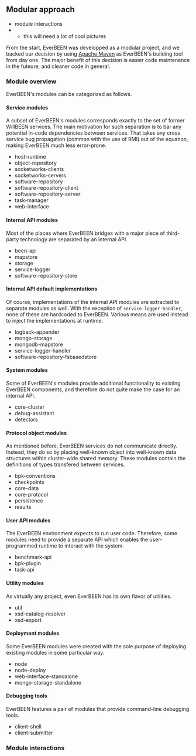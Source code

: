 ## Modular approach

* module interactions
* * this will need a lot of cool pictures

From the start, EverBEEN was developped as a modular project, and we backed our decision by using [Apache Maven](http://maven.apache.org/) as EverBEEN's building tool from day one. The major benefit of this decision is easier code maintenance in the futeure, and cleaner code in general. 

### Module overview
EverBEEN's modules can be categorized as follows.

#### Service modules

A subset of EverBEEN's modules corresponds exactly to the set of former WillBEEN services. The main motivation for such separation is to bar any potential in-code dependencies between services. That takes any cross service bug propagation (common with the use of RMI) out of the equation, making EverBEEN much less error-prone.

* host-runtime
* object-repository
* socketworks-clients
* socketworks-servers
* software-repository
* software-repository-client
* software-repository-server
* task-manager
* web-interface



#### Internal API modules

Most of the places where EverBEEN bridges with a major piece of third-party technology are separated by an internal API.

* been-api
* mapstore
* storage
* service-logger
* software-repository-store



#### Internal API default implementations

Of course, implementations of the internal API modules are extracted to separate modules as well. With the exception of `service-logger-handler`, none of these are hardcoded to EverBEEN. Various means are used instead to inject the implementations at runtime.

* logback-appender
* mongo-storage
* mongodb-mapstore
* service-logger-handler
* software-repository-fsbasedstore



#### System modules

Some of EverBEEN's modules provide additional functionality to existing EverBEEN components, and therefore do not quite make the case for an internal API.

* core-cluster
* debug-assistant
* detectors



#### Protocol object modules

As mentioned before, EverBEEN services do not communicate directly. Instead, they do so by placing well-known object into well-known data structures within cluster-wide shared memory. These modules contain the definitions of types transfered between services.

* bpk-conventions
* checkpoints
* core-data
* core-protocol
* persistence
* results



#### User API modules

The EverBEEN environment expects to run user code. Therefore, some modules need to provide a separate API which enables the user-programmed runtime to interact with the system.

* benchmark-api
* bpk-plugin
* task-api



#### Utility modules

As virtually any project, even EverBEEN has its own flavor of utilities.

* util
* xsd-catalog-resolver
* xsd-export



#### Deployment modules

Some EverBEEN modules were created with the sole purpose of deploying existing modules in some particular way.

* node
* node-deploy
* web-interface-standalone
* mongo-storage-standalone



#### Debugging tools

EverBEEN features a pair of modules that provide command-line debugging tools.

* client-shell
* client-submitter



### Module interactions


